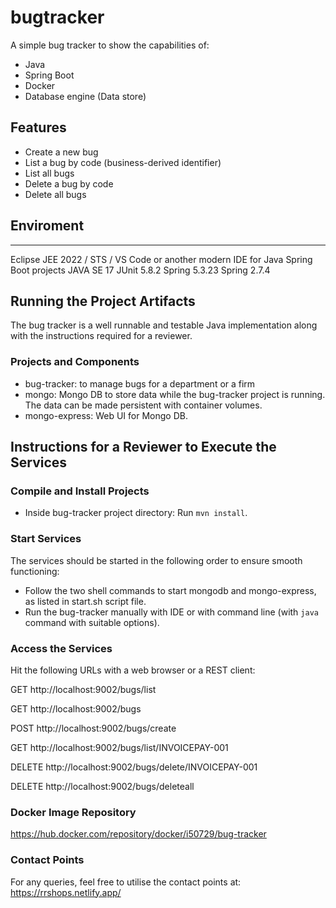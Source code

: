 # bugtracker
A simple bug tracker to show the capabilities of:
- Java
- Spring Boot
- Docker
- Database engine (Data store)

## Features
- Create a new bug
- List a bug by code (business-derived identifier)
- List all bugs
- Delete a bug by code
- Delete all bugs

## Enviroment
-----------
Eclipse JEE 2022 / STS / VS Code or another modern IDE for Java Spring Boot projects
JAVA SE 17
JUnit 5.8.2
Spring 5.3.23
Spring 2.7.4

## Running the Project Artifacts
The bug tracker is a well runnable and testable Java implementation along with the instructions required for a reviewer.

### Projects and Components
- bug-tracker: to manage bugs for a department or a firm
- mongo: Mongo DB to store data while the bug-tracker project is running. The data can be made persistent with container volumes.
- mongo-express: Web UI for Mongo DB.

## Instructions for a Reviewer to Execute the Services

### Compile and Install Projects
- Inside bug-tracker project directory: Run `mvn install`.

### Start Services
The services should be started in the following order to ensure smooth functioning:
- Follow the two shell commands to start mongodb and mongo-express, as listed in start.sh script file.
- Run the bug-tracker manually with IDE or with command line (with `java` command with suitable options).

### Access the Services
Hit the following URLs with a web browser or a REST client:

GET
http://localhost:9002/bugs/list

GET
http://localhost:9002/bugs

POST
http://localhost:9002/bugs/create

GET
http://localhost:9002/bugs/list/INVOICEPAY-001

DELETE
http://localhost:9002/bugs/delete/INVOICEPAY-001

DELETE
http://localhost:9002/bugs/deleteall

### Docker Image Repository
https://hub.docker.com/repository/docker/i50729/bug-tracker

### Contact Points
For any queries, feel free to utilise the contact points at:
https://rrshops.netlify.app/
